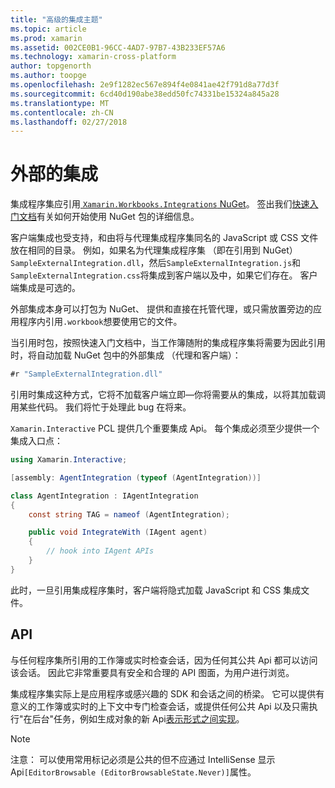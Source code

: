 ```yaml
---
title: "高级的集成主题"
ms.topic: article
ms.prod: xamarin
ms.assetid: 002CE0B1-96CC-4AD7-97B7-43B233EF57A6
ms.technology: xamarin-cross-platform
author: topgenorth
ms.author: toopge
ms.openlocfilehash: 2e9f1282ec567e894f4e0841ae42f791d8a77d3f
ms.sourcegitcommit: 6cd40d190abe38edd50fc74331be15324a845a28
ms.translationtype: MT
ms.contentlocale: zh-CN
ms.lasthandoff: 02/27/2018
---
```

# <a name="external-integrations"></a>外部的集成

集成程序集应引用[ `Xamarin.Workbooks.Integrations` NuGet][nuget]。 签出我们[快速入门文档](~/tools/workbooks/sdk/index.md)有关如何开始使用 NuGet 包的详细信息。

客户端集成也受支持，和由将与代理集成程序集同名的 JavaScript 或 CSS 文件放在相同的目录。 例如，如果名为代理集成程序集 （即在引用到 NuGet） `SampleExternalIntegration.dll`，然后`SampleExternalIntegration.js`和`SampleExternalIntegration.css`将集成到客户端以及中，如果它们存在。 客户端集成是可选的。

外部集成本身可以打包为 NuGet、 提供和直接在托管代理，或只需放置旁边的应用程序内引用`.workbook`想要使用它的文件。

当引用时包，按照快速入门文档中，当工作簿随附的集成程序集将需要为因此引用时，将自动加载 NuGet 包中的外部集成 （代理和客户端）：

```csharp
#r "SampleExternalIntegration.dll"
```

引用时集成这种方式，它将不加载客户端立即&mdash;你将需要从的集成，以将其加载调用某些代码。 我们将忙于处理此 bug 在将来。

`Xamarin.Interactive` PCL 提供几个重要集成 Api。 每个集成必须至少提供一个集成入口点：

```csharp
using Xamarin.Interactive;

[assembly: AgentIntegration (typeof (AgentIntegration))]

class AgentIntegration : IAgentIntegration
{
    const string TAG = nameof (AgentIntegration);

    public void IntegrateWith (IAgent agent)
    {
        // hook into IAgent APIs
    }
}
```

此时，一旦引用集成程序集时，客户端将隐式加载 JavaScript 和 CSS 集成文件。

## <a name="apis"></a>API

与任何程序集所引用的工作簿或实时检查会话，因为任何其公共 Api 都可以访问该会话。 因此它非常重要具有安全和合理的 API 图面，为用户进行浏览。

集成程序集实际上是应用程序或感兴趣的 SDK 和会话之间的桥梁。 它可以提供有意义的工作簿或实时的上下文中专门检查会话，或提供任何公共 Api 以及只需执行"在后台"任务，例如生成对象的新 Api[表示形式之间实现](~/tools/workbooks/sdk/representations.md)。

> [!NOTE]
> 注意： 可以使用常用标记必须是公共的但不应通过 IntelliSense 显示 Api`[EditorBrowsable (EditorBrowsableState.Never)]`属性。

[nuget]: https://nuget.org/packages/Xamarin.Workbooks.Integration
